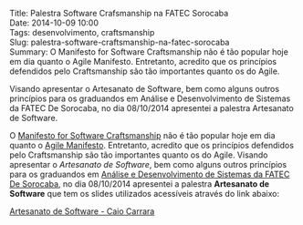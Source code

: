 Title: Palestra Software Crafsmanship na FATEC Sorocaba  
Date: 2014-10-09 10:00  
Tags: desenvolvimento, craftsmanship  
Slug: palestra-software-craftsmanship-na-fatec-sorocaba  
Summary: O Manifesto for Software Craftsmanship não é tão popular hoje em dia quanto o Agile Manifesto. Entretanto, acredito que os princípios defendidos pelo Craftsmanship são tão importantes quanto os do Agile.

Visando apresentar o Artesanato de Software, bem como alguns outros princípios
para os graduandos em Análise e Desenvolvimento de Sistemas da FATEC De
Sorocaba, no dia 08/10/2014 apresentei a palestra Artesanato de Software.  

O [Manifesto for Software
Craftsmanship](http://manifesto.softwarecraftsmanship.org/) não é tão popular
hoje em dia quanto o [Agile Manifesto](http://agilemanifesto.org/). Entretanto,
acredito que os princípios defendidos pelo Craftsmanship são tão importantes
quanto os do Agile. Visando apresentar o _Artesanato de Software_, bem como
alguns outros princípios para os graduandos em [Análise e Desenvolvimento de
Sistemas da FATEC De Sorocaba](http://fatecsorocaba.edu.br/topo/cursos/ads.asp),
no dia 08/10/2014 apresentei a palestra **Artesanato de Software** que
tem os slides utilizados acessíveis através do link abaixo:  

[Artesanato de Software - Caio Carrara](https://speakerdeck.com/cacarrara/artesanato-de-software-fatec-sorocaba)
